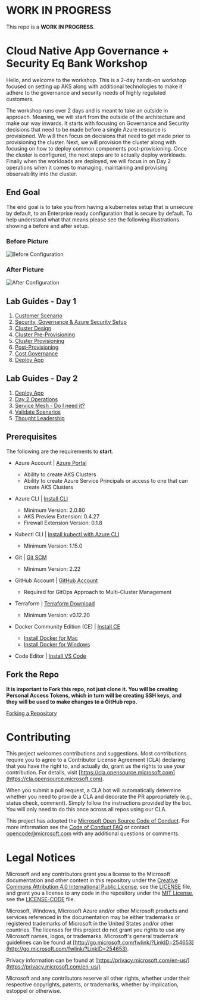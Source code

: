 # WORK IN PROGRESS

This repo is a **WORK IN PROGRESS**.

# Cloud Native App Governance + Security Eq Bank Workshop

Hello, and welcome to the workshop. This is a 2-day hands-on workshop focused on setting up AKS along with additional technologies to make it adhere to the governance and security needs of highly regulated customers.

The workshop runs over 2 days and is meant to take an outside in approach. Meaning, we will start from the outside of the architecture and make our way inwards. It starts with focusing on Governance and Security decisions that need to be made before a single Azure resource is provisioned. We will then focus on decisions that need to get made prior to provisioning the cluster. Next, we will provision the cluster along with focusing on how to deploy common components post-provisioning. Once the cluster is configured, the next steps are to actually deploy workloads. Finally when the workloads are deployed, we will focus in on Day 2 operations when it comes to managing, maintaining and provising observability into the cluster.

## End Goal

The end goal is to take you from having a kubernetes setup that is unsecure by default, to an Enterprise ready configuration that is secure by default. To help understand what that means please see the following illustrations showing a before and after setup.

### Before Picture

![Before Configuration](img/app_before.png)

### After Picture

![After Configuration](img/app_after.png)

## Lab Guides - Day 1

  1. [Customer Scenario](customer-scenario/README.md)
  2. [Security, Governance & Azure Security Setup](governance-security/README.md)
  3. [Cluster Design](cluster-design/README.md)
  4. [Cluster Pre-Provisioning](cluster-pre-provisioning/README.md)
  5. [Cluster Provisioning](cluster-provisioning/README.md)
  6. [Post-Provisioning](post-provisioning/README.md)
  7. [Cost Governance](cost-governance/README.md)
  8. [Deploy App](deploy-app/README.md)

## Lab Guides - Day 2

  1. [Deploy App](deploy-app/README.md)
  2. [Day 2 Operations](day2-operations/README.md)
  3. [Service Mesh - Do I need it?](service-mesh/README.md)
  4. [Validate Scenarios](validate-scenarios/README.md)
  5. [Thought Leadership](thought-leadership/README.md)

## Prerequisites

The following are the requirements to **start**.

- Azure Account | [Azure Portal](https://portal.azure.com)

  - Ability to create AKS Clusters
  - Ability to create Azure Service Principals or access to one that can create AKS Clusters

- Azure CLI | [Install CLI](https://docs.microsoft.com/en-us/cli/azure/install-azure-cli?view=azure-cli-latest)

  - Minimum Version: 2.0.80
  - AKS Preview Extension: 0.4.27
  - Firewall Extension Version: 0.1.8

- Kubectl CLI | [Install kubectl with Azure CLI](https://docs.microsoft.com/en-us/azure/aks/kubernetes-walkthrough#connect-to-the-cluster)

  - Minimum Version: 1.15.0

- Git | [Git SCM](https://git-scm.com/downloads)

  - Minimum Version: 2.22

- GitHub Account | [GitHub Account](https://help.github.com/en/github/getting-started-with-github/signing-up-for-a-new-github-account)

  - Required for GitOps Approach to Multi-Cluster Management

- Terraform | [Terraform Download](https://www.terraform.io/downloads.html)

  - Minimum Version: v0.12.20

- Docker Community Edition (CE) | [Install CE](https://docs.docker.com/v17.09/engine/installation/)

  - [Install Docker for Mac](https://docs.docker.com/v17.09/docker-for-mac/install/)
  - [Install Docker for Windows](https://docs.docker.com/v17.09/docker-for-windows/install/)

- Code Editor | [Install VS Code](https://code.visualstudio.com/download)

## Fork the Repo

**It is important to Fork this repo, not just clone it. You will be creating Personal Access Tokens, which in turn will be creating SSH keys, and they will be used to make changes to a GitHub repo.**

[Forking a Repository](https://help.github.com/en/github/getting-started-with-github/fork-a-repo)
  
# Contributing

This project welcomes contributions and suggestions.  Most contributions require you to agree to a
Contributor License Agreement (CLA) declaring that you have the right to, and actually do, grant us
the rights to use your contribution. For details, visit [https://cla.opensource.microsoft.com](https://cla.opensource.microsoft.com).

When you submit a pull request, a CLA bot will automatically determine whether you need to provide
a CLA and decorate the PR appropriately (e.g., status check, comment). Simply follow the instructions
provided by the bot. You will only need to do this once across all repos using our CLA.

This project has adopted the [Microsoft Open Source Code of Conduct](https://opensource.microsoft.com/codeofconduct/).
For more information see the [Code of Conduct FAQ](https://opensource.microsoft.com/codeofconduct/faq/) or
contact [opencode@microsoft.com](mailto:opencode@microsoft.com) with any additional questions or comments.

# Legal Notices

Microsoft and any contributors grant you a license to the Microsoft documentation and other content
in this repository under the [Creative Commons Attribution 4.0 International Public License](https://creativecommons.org/licenses/by/4.0/legalcode),
see the [LICENSE](LICENSE) file, and grant you a license to any code in the repository under the [MIT License](https://opensource.org/licenses/MIT), see the
[LICENSE-CODE](LICENSE-CODE) file.

Microsoft, Windows, Microsoft Azure and/or other Microsoft products and services referenced in the documentation
may be either trademarks or registered trademarks of Microsoft in the United States and/or other countries.
The licenses for this project do not grant you rights to use any Microsoft names, logos, or trademarks.
Microsoft's general trademark guidelines can be found at [http://go.microsoft.com/fwlink/?LinkID=254653](http://go.microsoft.com/fwlink/?LinkID=254653).

Privacy information can be found at [https://privacy.microsoft.com/en-us/](https://privacy.microsoft.com/en-us/)

Microsoft and any contributors reserve all other rights, whether under their respective copyrights, patents,
or trademarks, whether by implication, estoppel or otherwise.
